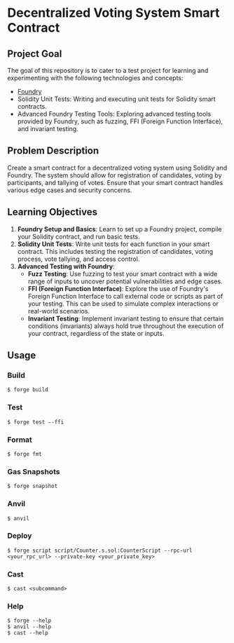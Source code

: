 # Decentralized Voting System Smart Contract

## Project Goal
The goal of this repository is to cater to a test project for learning and experimenting with the following technologies and concepts:
- [Foundry](https://foundry.openzeppelin.com/)
- Solidity Unit Tests: Writing and executing unit tests for Solidity smart contracts.
- Advanced Foundry Testing Tools: Exploring advanced testing tools provided by Foundry, such as fuzzing, FFI (Foreign Function Interface), and invariant testing.

## Problem Description
Create a smart contract for a decentralized voting system using Solidity and Foundry. The system should allow for registration of candidates, voting by participants, and tallying of votes. Ensure that your smart contract handles various edge cases and security concerns.

## Learning Objectives
1. **Foundry Setup and Basics**: Learn to set up a Foundry project, compile your Solidity contract, and run basic tests.
2. **Solidity Unit Tests**: Write unit tests for each function in your smart contract. This includes testing the registration of candidates, voting process, vote tallying, and access control.
3. **Advanced Testing with Foundry**:
   - **Fuzz Testing**: Use fuzzing to test your smart contract with a wide range of inputs to uncover potential vulnerabilities and edge cases.
   - **FFI (Foreign Function Interface)**: Explore the use of Foundry's Foreign Function Interface to call external code or scripts as part of your testing. This can be used to simulate complex interactions or real-world scenarios.
   - **Invariant Testing**: Implement invariant testing to ensure that certain conditions (invariants) always hold true throughout the execution of your contract, regardless of the state or inputs.



## Usage

### Build

```shell
$ forge build
```

### Test

```shell
$ forge test --ffi
```

### Format

```shell
$ forge fmt
```

### Gas Snapshots

```shell
$ forge snapshot
```

### Anvil


```shell
$ anvil
```

### Deploy

```shell
$ forge script script/Counter.s.sol:CounterScript --rpc-url <your_rpc_url> --private-key <your_private_key>
```

### Cast

```shell
$ cast <subcommand>
```

### Help

```shell
$ forge --help
$ anvil --help
$ cast --help
```
